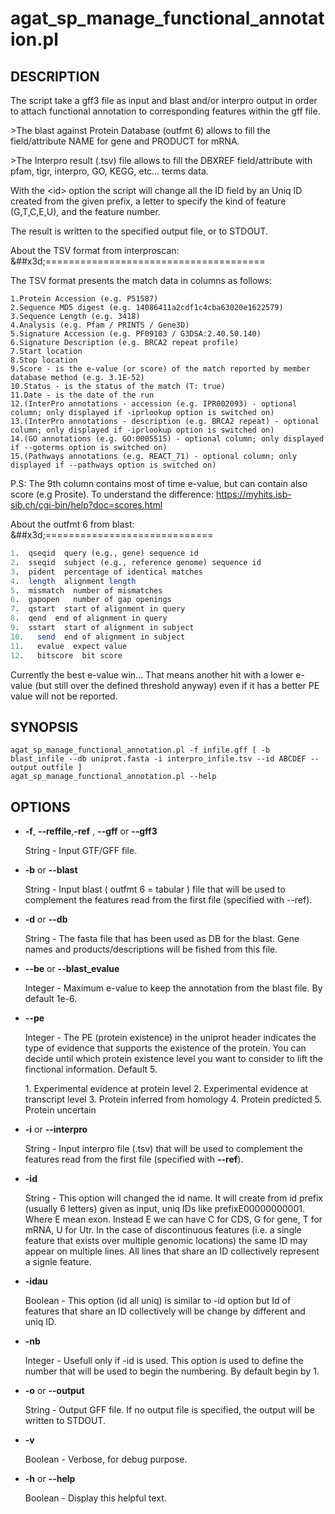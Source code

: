 # agat\_sp\_manage\_functional\_annotation.pl

## DESCRIPTION

The script take a gff3 file as input and blast and/or interpro output in order
to attach functional annotation to corresponding features within the gff file.

\>The blast against Protein Database (outfmt 6) allows to fill the field/attribute
NAME for gene and PRODUCT for mRNA.

\>The Interpro result (.tsv) file allows to fill the DBXREF field/attribute with
pfam, tigr, interpro, GO, KEGG, etc... terms data.

With the &lt;id> option the script will change all the ID field by an Uniq ID
created from the given prefix, a letter to specify the kind of feature (G,T,C,E,U),
and the feature number.

The result is written to the specified output file, or to STDOUT.

About the TSV format from interproscan:
&##x3d;======================================

The TSV format presents the match data in columns as follows:

```
1.Protein Accession (e.g. P51587)
2.Sequence MD5 digest (e.g. 14086411a2cdf1c4cba63020e1622579)
3.Sequence Length (e.g. 3418)
4.Analysis (e.g. Pfam / PRINTS / Gene3D)
5.Signature Accession (e.g. PF09103 / G3DSA:2.40.50.140)
6.Signature Description (e.g. BRCA2 repeat profile)
7.Start location
8.Stop location
9.Score - is the e-value (or score) of the match reported by member database method (e.g. 3.1E-52)
10.Status - is the status of the match (T: true)
11.Date - is the date of the run
12.(InterPro annotations - accession (e.g. IPR002093) - optional column; only displayed if -iprlookup option is switched on)
13.(InterPro annotations - description (e.g. BRCA2 repeat) - optional column; only displayed if -iprlookup option is switched on)
14.(GO annotations (e.g. GO:0005515) - optional column; only displayed if --goterms option is switched on)
15.(Pathways annotations (e.g. REACT_71) - optional column; only displayed if --pathways option is switched on)
```

P.S: The 9th column contains most of time e-value, but can contain also score (e.g Prosite). To understand the difference: https://myhits.isb-sib.ch/cgi-bin/help?doc=scores.html

About the outfmt 6 from blast:
&##x3d;=============================

```perl
1.  qseqid  query (e.g., gene) sequence id
2.  sseqid  subject (e.g., reference genome) sequence id
3.  pident  percentage of identical matches
4.  length  alignment length
5.  mismatch  number of mismatches
6.  gapopen   number of gap openings
7.  qstart  start of alignment in query
8.  qend  end of alignment in query
9.  sstart  start of alignment in subject
10.   send  end of alignment in subject
11.   evalue  expect value
12.   bitscore  bit score
```

Currently the best e-value win... That means another hit with a lower e-value
(but still over the defined threshold anyway) even if it has a better PE value
will not be reported.

## SYNOPSIS

```
agat_sp_manage_functional_annotation.pl -f infile.gff [ -b blast_infile --db uniprot.fasta -i interpro_infile.tsv --id ABCDEF --output outfile ]
agat_sp_manage_functional_annotation.pl --help
```

## OPTIONS

- **-f**, **--reffile**,**-ref** , **--gff** or **--gff3**

    String - Input GTF/GFF file.

- **-b** or **--blast**

    String - Input blast ( outfmt 6 = tabular ) file that will be used to complement the features
    read from the first file (specified with --ref).

- **-d** or **--db**

    String - The fasta file that has been used as DB for the blast. Gene names and products/descriptions will be fished from this file.

- **--be** or **--blast\_evalue**

    Integer - Maximum e-value to keep the annotation from the blast file. By default 1e-6.

- **--pe**

    Integer - The PE (protein existence) in the uniprot header indicates the type of evidence that supports the existence of the protein.
    You can decide until which protein existence level you want to consider to lift the finctional information. Default 5.

    1\. Experimental evidence at protein level
    2\. Experimental evidence at transcript level
    3\. Protein inferred from homology
    4\. Protein predicted
    5\. Protein uncertain

- **-i** or **--interpro**

    String - Input interpro file (.tsv) that will be used to complement the features read from
    the first file (specified with **--ref**).

- **-id**

    String - This option will changed the id name. It will create from id prefix (usually 6 letters) given as input, uniq IDs like prefixE00000000001. Where E mean exon. Instead E we can have C for CDS, G for gene, T for mRNA, U for Utr.
    In the case of discontinuous features (i.e. a single feature that exists over multiple genomic locations) the same ID may appear on multiple lines. All lines that share an ID collectively represent a signle feature.

- **-idau**

    Boolean - This option (id all uniq) is similar to -id option but Id of features that share an ID collectively will be change by different and uniq ID.

- **-nb**

    Integer - Usefull only if -id is used.
    This option is used to define the number that will be used to begin the numbering. By default begin by 1.

- **-o** or **--output**

    String - Output GFF file.  If no output file is specified, the output will be
    written to STDOUT.

- **-v**

    Boolean - Verbose, for debug purpose.

- **-h** or **--help**

    Boolean - Display this helpful text.


